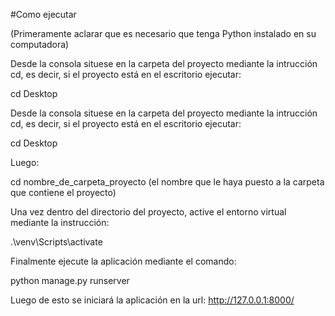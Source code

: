 #Como ejecutar

(Primeramente aclarar que es necesario que tenga Python instalado en su computadora)

Desde la consola situese en la carpeta del proyecto mediante la intrucción cd, es decir, si el proyecto está en el escritorio ejecutar:

cd Desktop

Desde la consola situese en la carpeta del proyecto mediante la intrucción cd, 
es decir, si el proyecto está en el escritorio ejecutar:

cd Desktop 

Luego:

cd nombre_de_carpeta_proyecto (el nombre que le haya puesto a la carpeta que contiene el proyecto)

Una vez dentro del directorio del proyecto, active el entorno virtual mediante la instrucción:

.\venv\Scripts\activate

Finalmente ejecute la aplicación mediante el comando:

python manage.py runserver

Luego de esto se iniciará la aplicación en la url: http://127.0.0.1:8000/
